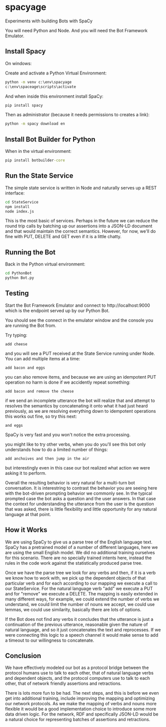 # spacyage
Experiments with building Bots with SpaCy

You will need Python and Node. And you will need the Bot Framework Emulator.

## Install Spacy

On windows:

Create and activate a Python Virtual Environment:

```cmd
python -m venv c:\env\spacyage
c:\env\spaceage\scripts\activate
```

And when inside this environment install SpaCy:

```cmd
pip install spacy
```

Then as administrator (because it needs permissions to creates a link):

```cmd
python -m spacy download en
```

## Install Bot Builder for Python

When in the virtual environment:

```cmd
pip install botbuilder-core
```

## Run the State Service

The simple state service is written in Node and naturally serves up a REST interface:

```cmd
cd StateService
npm install
node index.js
```

This is the most basic of services. Perhaps in the future we can reduce the round trip calls by batching up our assertions into a JSON-LD document and that would maintain the correct semantics. However, for now, we'll do fine with PUT, DELETE and GET even if it is a little chatty.

## Running the Bot

Back in the Python virtual environment:

```cmd
cd PythonBot
python Bot.py
```

## Testing

Start the Bot Framework Emulator and connect to http://localhost:9000 which is the endpoint served up by our Python Bot.

You should see the connect in the emulator window and the console you are running the Bot from.

Try typing:

```
add cheese
```

and you will see a PUT received at the State Service running under Node. You can add multiple items at a time:

```
add bacon and eggs
```

you can also remove items, and because we are using an idempotent PUT operation no harm is done if we accidently repeat something:

```
add bacon and remove the cheese
```

if we send an incomplete utterance the bot will realize that and attempt to resolves the semantics by concatenating it onto what it had just heard previously, as we are resolving everything down to idempotent operations this works out fine, so try this next:

```
and eggs
```

SpaCy is very fast and you won't notice the extra processing.

you might like to try other verbs, when you do you'll see this bot only understands how to do a limited number of things:

```
add anchoives and then jump in the air
```

but interestingly even in this case our bot realized what action we were asking it to perform.

Overall the resulting behavior is very natural for a multi-turn bot conversation. It is interestring to contrast the behavior you are seeing here with the bot-driven prompting behavior we commonly see. In the typical prompted case the bot asks a question and the user answers. In that case the context for understanding the utterance from the user is the question that was asked, there is little flexibility and little opportunity for any natural language at that point. 

## How it Works

We are using SpaCy to give us a parse tree of the English language text. SpaCy has a pretrained model of a number of different languages, here we are using the small English model. We did no additional training ourselves for this scenario. There are no specially trained intents here, instead the rules in the code work against the statistically produced parse tree.

Once we have the parse tree we look for any verbs and then, if it is a verb we know how to work with, we pick up the dependent objects of that particular verb and for each according to our mapping we execute a call to our StateService. For the natural language verb "add" we execute a PUT and for "remove" we execute a DELETE. The mapping is easily extended in many different ways, for example, we could extend the number of verbs we understand, we could limit the number of nouns we accept, we could use lemmas, we could use similarity, basically there are lots of options.

If the Bot does not find any verbs it concludes that the utterance is just a continuation of the previous utterance, reasonable given the nature of natural language, and so it just concatenates the text and reprocesses. If we were connecting this logic to a speech channel it would make sense to add a timeout to our willingness to concatenate.

## Conclusion

We have effectively modeled our bot as a protocol bridge between the protocol humans use to talk to each other, that of natural language verbs and dependent objects, and the protocol computers use to talk to each other, that of network friendly assertions and retractions.

There is lots more fun to be had. The next steps, and this is before we even get into additional training, include improving the mapping and optimizing our network protocols. As we make the mapping of verbs and nouns more flexible it would be a good implementation choice to introduce some more data driven logic. For the network, RDF and specifically JSON-LD would be a natural choice for representing batches of assertions and retractions.


